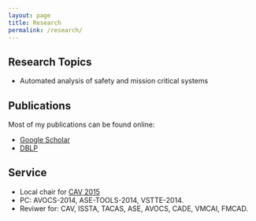 ```yaml
---
layout: page
title: Research
permalink: /research/
---
```



## Research Topics ##

* Automated analysis of safety and mission critical systems

## Publications ##

Most of my publications can be found online:

* [Google Scholar][gs]
* [DBLP][dblp]

## Service ##
* Local chair for [CAV 2015][cav15]
* PC: AVOCS-2014, ASE-TOOLS-2014, VSTTE-2014.
* Reviwer for: CAV, ISSTA, TACAS, ASE, AVOCS, CADE, VMCAI, FMCAD.

[gs]: http://scholar.google.com/citations?user=GbqiyDYAAAAJ&hl=en
[dblp]: http://www.informatik.uni-trier.de/~ley/pers/hd/k/Kahsai:Temesghen.html
[linkedin]: www.linkedin.com/in/temesghen/
[bitbucket]: https://bitbucket.org/lememta
[rse]: www.ti.arc.nasa.gov/tech/rse/
[mine]: www.ti.arc.nasa.gov/profile/tkahsaia/
[cmu]: www.cmu.edu/silicon-valley/
[cav15]: http://cav2015.org/
